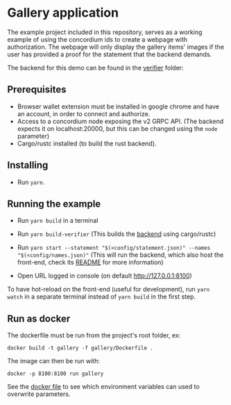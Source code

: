 # Gallery application

The example project included in this repository, serves as a working example of using the concordium ids to create a webpage with authorization.
The webpage will only display the gallery items' images if the user has provided a proof for the statement that the backend demands.

The backend for this demo can be found in the [verifier](./verifier/) folder:

## Prerequisites

-   Browser wallet extension must be installed in google chrome and have an account, in order to connect and authorize.
-   Access to a concordium node exposing the v2 GRPC API. (The backend expects it on localhost:20000, but this can be changed using the `node` parameter)
-   Cargo/rustc installed (to build the rust backend).

## Installing

-   Run `yarn`.

## Running the example

-   Run `yarn build` in a terminal
-   Run `yarn build-verifier` (This builds the [backend](./verifier/) using cargo/rustc)

-   Run `yarn start --statement "$(<config/statement.json)" --names "$(<config/names.json)"` (This will run the backend, which also host the front-end, check its [README](./verifier/README.md) for more information)
-   Open URL logged in console (on default http://127.0.0.1:8100)

To have hot-reload on the front-end (useful for development), run `yarn watch` in a separate terminal instead of `yarn build` in the first step.

## Run as docker
The dockerfile must be run from the project's root folder, ex:
```
docker build -t gallery -f gallery/Dockerfile .
```
The image can then be run with:
```
docker -p 8100:8100 run gallery
```
See the [docker file](./Dockerfile) to see which environment variables can used to overwrite parameters.
